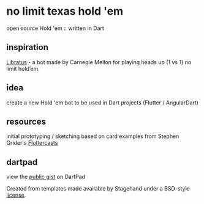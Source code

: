 # no limit texas hold 'em 

open source Hold 'em :: written in Dart

## inspiration

[Libratus](https://en.wikipedia.org/wiki/Libratus) - a bot made by Carnegie Mellon for playing heads up (1 vs 1) no limit hold’em.

## idea

create a new Hold 'em bot to be used in Dart projects (Flutter / AngularDart)

## resources

initial prototyping / sketching based on card examples from Stephen Grider's [Fluttercasts](https://github.com/StephenGrider/FlutterCasts) 

## dartpad

view the [public gist](https://dartpad.dartlang.org/7adee8b8fab2ef0daccbe7e31f7a0e94) on DartPad

Created from templates made available by Stagehand under a BSD-style
[license](https://github.com/dart-lang/stagehand/blob/master/LICENSE).

